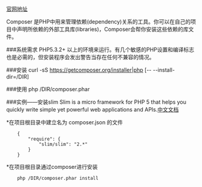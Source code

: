 [官网地址](https://getcomposer.org/)

Composer 是PHP中用来管理依赖(dependency)关系的工具。你可以在自己的项目中声明所依赖的外部工具库(libraries)，Composer会帮你安装这些依赖的库文件。

###系统需求
PHP5.3.2+ 以上的环境来运行。有几个敏感的PHP设置和编译标志也是必需的，但安装程序会发出警告当存在任何不兼容的情况。

###安装
curl -sS https://getcomposer.org/installer|php [-- --install-dir=/DIR]

###使用
php /DIR/composer.phar

###实例——安装slim
Slim is a micro framework for PHP 5 that helps you quickly write simple yet powerful web applications and APIs.[中文文档](http://minimee.org/php/slim)

*在项目根目录中建立名为 composer.json 的文件

		{
		    "require": {
		        "slim/slim": "2.*"
		    }
		}

*在项目根目录通过composer进行安装

		php /DIR/composer.phar install
